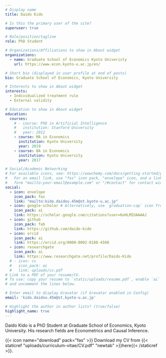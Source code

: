 ```yaml
---
# Display name
title: Daido Kido

# Is this the primary user of the site?
superuser: true

# Role/position/tagline
role: PhD Student

# Organizations/Affiliations to show in About widget
organizations:
  - name: Graduate School of Economics Kyoto Univeristy
    url: https://www.econ.kyoto-u.ac.jp/en/

# Short bio (displayed in user profile at end of posts)
bio: Graduate School of Economics, Kyoto University

# Interests to show in About widget
interests:
  - Individualized treatment rule
  - External validity

# Education to show in About widget
education:
  courses:
    # - course: PhD in Artificial Intelligence
    #   institution: Stanford University
    #   year: 2012
    - course: MA in Economics
      institution: Kyoto University
      year: 2019
    - course: BA in Economics
      institution: Kyoto University
      year: 2017

# Social/Academic Networking
# For available icons, see: https://wowchemy.com/docs/getting-started/page-builder/#icons
#   For an email link, use "fas" icon pack, "envelope" icon, and a link in the
#   form "mailto:your-email@example.com" or "/#contact" for contact widget.
social:
  - icon: envelope
    icon_pack: fas
    link: "mailto:kido.daidou.45m@st.kyoto-u.ac.jp"
  - icon: google-scholar # Alternatively, use `graduation-cap` icon from `fas` icon pack
    icon_pack: ai
    link: https://scholar.google.com/citations?user=6oHLMIUAAAAJ
  - icon: github
    icon_pack: fab
    link: https://github.com/daido-kido
  - icon: orcid
    icon_pack: ai
    link: https://orcid.org/0000-0002-0188-4560
  - icon: researchgate
    icon_pack: ai
    link: https://www.researchgate.net/profile/Daido-Kido
  # - icon: cv
  #   icon_pack: ai
  #   link: uploads/cv.pdf
# Link to a PDF of your resume/CV.
# To use: copy your resume to `static/uploads/resume.pdf`, enable `ai` icons in `params.toml`,
# and uncomment the lines below.

# Enter email to display Gravatar (if Gravatar enabled in Config)
email: 'kido.daidou.45m@st.kyoto-u.ac.jp'

# Highlight the author in author lists? (true/false)
highlight_name: true
---
```


Daido Kido is a PhD Student at Graduate School of Economics, Kyoto University. His research fields are Econometrics and Causal Inference.

{{< icon name="download" pack="fas" >}} Download my CV from {{< staticref "uploads/curriculum-vitae/CV.pdf" "newtab" >}}here{{< /staticref >}}.
